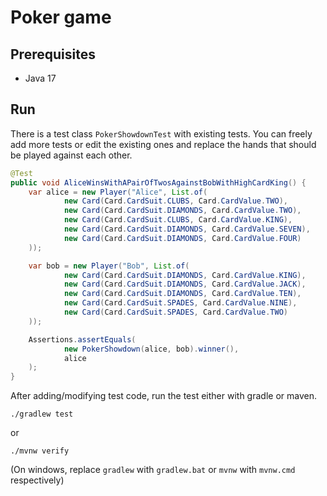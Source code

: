# Poker game

## Prerequisites

- Java 17

## Run 

There is a test class `PokerShowdownTest` with existing tests. 
You can freely add more tests or edit the existing ones and replace the hands that should be 
played against each other.

```java
@Test
public void AliceWinsWithAPairOfTwosAgainstBobWithHighCardKing() {
    var alice = new Player("Alice", List.of(
            new Card(Card.CardSuit.CLUBS, Card.CardValue.TWO),
            new Card(Card.CardSuit.DIAMONDS, Card.CardValue.TWO),
            new Card(Card.CardSuit.CLUBS, Card.CardValue.KING),
            new Card(Card.CardSuit.DIAMONDS, Card.CardValue.SEVEN),
            new Card(Card.CardSuit.DIAMONDS, Card.CardValue.FOUR)
    ));

    var bob = new Player("Bob", List.of(
            new Card(Card.CardSuit.DIAMONDS, Card.CardValue.KING),
            new Card(Card.CardSuit.DIAMONDS, Card.CardValue.JACK),
            new Card(Card.CardSuit.DIAMONDS, Card.CardValue.TEN),
            new Card(Card.CardSuit.SPADES, Card.CardValue.NINE),
            new Card(Card.CardSuit.SPADES, Card.CardValue.TWO)
    ));

    Assertions.assertEquals(
            new PokerShowdown(alice, bob).winner(),
            alice
    );
}
```

After adding/modifying test code, run the test either with gradle or maven.

```shell
./gradlew test
```

or

```shell
./mvnw verify
```

(On windows, replace `gradlew` with `gradlew.bat` or `mvnw` with `mvnw.cmd` respectively)



